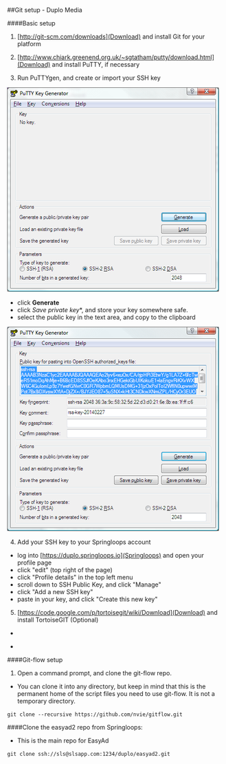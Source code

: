 ##Git setup - Duplo Media


####Basic setup

1. [http://git-scm.com/downloads](Download) and install Git for your platform

2. [http://www.chiark.greenend.org.uk/~sgtatham/putty/download.html](Download) and install PuTTY, if necessary

3. Run PuTTYgen, and create or import your SSH key

  ![click Generate](images/puttygen1.png "click Generate")
  
  - click **Generate**
  - click *Save private key**, and store your key somewhere safe.
  - select the public key in the text area, and copy to the clipboard
  
  ![copy public key to clipboard](images/puttygen3.png "select the public key in the text area, and copy to the clipboard")


4. Add your SSH key to your Springloops account
  
  - log into [https://duplo.springloops.io](Springloops) and open your profile page
  - click "edit" (top right of the page)
  - click "Profile details" in the top left menu
  - scroll down to SSH Public Key, and click "Manage"
  - click "Add a new SSH key"
  - paste in your key, and click "Create this new key"

5. [https://code.google.com/p/tortoisegit/wiki/Download](Download) and install TortoiseGIT (Optional)

  - 


* 



####Git-flow setup

1. Open a command prompt, and clone the git-flow repo.
  - You can clone it into any directory, but keep in mind that this is the permanent home of the script files you need to use git-flow. It is not a temporary directory.

  ```
  git clone --recursive https://github.com/nvie/gitflow.git
  ```

####Clone the easyad2 repo from Springloops:
  - This is the main repo for EasyAd

  ```
  git clone ssh://sls@slsapp.com:1234/duplo/easyad2.git
  ```


